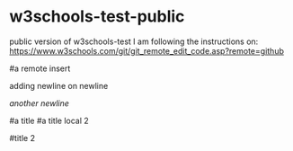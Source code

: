 # w3schools-test-public
public version of w3schools-test
I am following the instructions on:
https://www.w3schools.com/git/git_remote_edit_code.asp?remote=github

#a remote insert

adding newline on newline

*another newline*

#a title
#a title local 2 

#title 2

